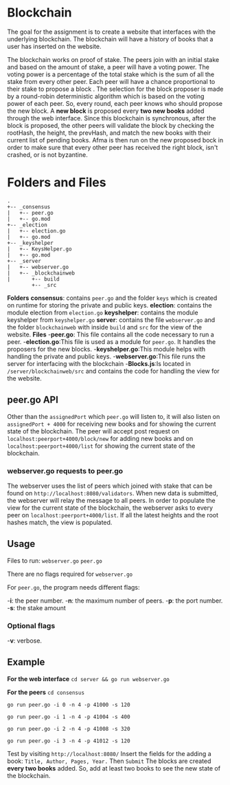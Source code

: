 # Blockchain

  

The goal for the assignment is to create a website that interfaces with the underlying blockchain.
The blockchain will have a history of books that a user has inserted on the website.

The blockchain works on proof of stake. The peers join with an initial stake and based on the amount of stake, a peer will have a voting power.  The voting power is a percentage of the total stake which is the sum of all the stake from every other peer. Each peer will have a chance proportional to their stake to propose a block . The selection for the block proposer is made by a round-robin deterministic algorithm which is based on the voting power of each peer. So, every round, each peer knows who should propose the new block. A **new block** is proposed every **two new books** added through the web interface. Since this blockchain is synchronous, after the block is proposed, the other peers will validate the block by checking the rootHash, the height, the prevHash, and match the new books with their current list of pending books. Afma is then run on the new proposed bock in order to make sure that every other peer has received the right block, isn't crashed, or is not byzantine.

  
  

# Folders and Files

```
.
+-- _consensus
|   +-- peer.go
|   +-- go.mod
+-- _election
|   +-- election.go
|   +-- go.mod
+-- _keyshelper
|   +-- KeysHelper.go
|   +-- go.mod
+-- _server
|   +-- webserver.go
|  	+-- _blockchainweb
|   	+-- build
		+-- _src
```
**Folders**
**consensus**: contains `peer.go` and the folder `keys` which is created on runtime for storing the private and public keys.
**election**: contains the module election from `election.go` 
**keyshelper**: contains the module keyshelper from `keyshelper.go`
**server**: contains the file `webserver.go` and the folder `blockchainweb` with inside `build` and `src` for the view of the website.
**Files**
-**peer.go**: This file contains all the code necessary to run a peer.
-**election.go**:This file is used as a module for `peer.go`. It handles the proposers for the new 	blocks.
-**keyshelper.go**:This module helps with handling the private and public keys.
-**webserver.go**:This file runs the server for interfacing with the blockchain
-**Blocks.js**:Is located in `/server/blockchainweb/src`  and contains the code for handling the view for the website.
  
  ## peer.go API
Other than the `assignedPort` which `peer.go` will listen to, it will also listen on `assignedPort + 4000` for receiving new books and for showing the current state of the blockchain.
The peer will accept post request on `localhost:peerport+4000/block/new`  for adding new books and on `localhost:peerport+4000/list` for showing the current state of the blockchain.
 ### webserver.go requests  to peer.go
 The webserver uses the list of peers which joined with stake that can be found on `http://localhost:8080/validators`.
 When new data is submitted, the webserver will relay the message to all peers.
 In order to populate the view for the current state of the blockchain, the webserver asks to every peer on `localhost:peerport+4000/list`. If all the latest heights and the root hashes match, the view is populated.
 
## Usage
Files to run: `webserver.go` `peer.go`

There are no flags required for `webserver.go`

For `peer.go`, the program needs different flags:

-**i**: the peer number.
-**n**: the maximum number of peers.
-**p**: the port number.
-**s**: the stake amount

### Optional flags

-**v**: verbose.


## Example
**For the web interface**
`cd server && go run webserver.go`

**For the peers**
`cd consensus`

`go run peer.go -i 0 -n 4 -p 41000 -s 120`

`go run peer.go -i 1 -n 4 -p 41004 -s 400`

`go run peer.go -i 2 -n 4 -p 41008 -s 320`

`go run peer.go -i 3 -n 4 -p 41012 -s 120`

Test by visiting `http://localhost:8080/`
Insert the fields for the adding a book: `Title, Author, Pages, Year.`
Then `Submit`
The blocks are created **every two books** added. So, add at least two books to see the new state of the blockchain.
